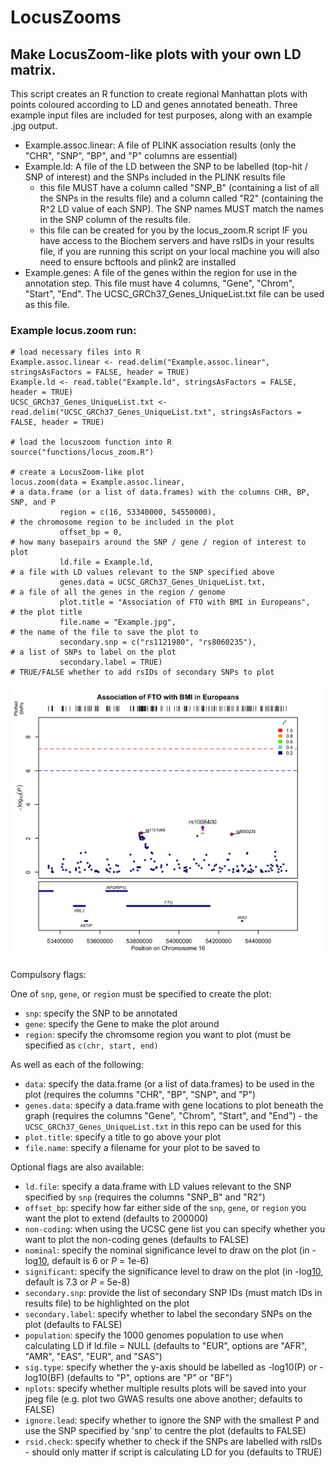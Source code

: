 # LocusZooms
## Make LocusZoom-like plots with your own LD matrix.

This script creates an R function to create regional Manhattan plots with points coloured according to LD and genes annotated beneath. Three example input files are included for test purposes, along with an example .jpg output.

  - Example.assoc.linear: A file of PLINK association results (only the "CHR", "SNP", "BP", and "P" columns are essential)
  - Example.ld: A file of the LD between the SNP to be labelled (top-hit / SNP of interest) and the SNPs included in the PLINK results file
    - this file MUST have a column called "SNP_B" (containing a list of all the SNPs in the results file) and a column called "R2" (containing the R^2 LD value of each SNP). The SNP names MUST match the names in the SNP column of the results file.
    - this file can be created for you by the locus_zoom.R script IF you have access to the Biochem servers and have rsIDs in your results file, if you are running this script on your local machine you will also need to ensure bcftools and plink2 are installed
  - Example.genes: A file of the genes within the region for use in the annotation step. This file must have 4 columns, "Gene", "Chrom", "Start", "End". The UCSC_GRCh37_Genes_UniqueList.txt file can be used as this file.

### Example locus.zoom run:

```
# load necessary files into R
Example.assoc.linear <- read.delim("Example.assoc.linear", stringsAsFactors = FALSE, header = TRUE)
Example.ld <- read.table("Example.ld", stringsAsFactors = FALSE, header = TRUE)
UCSC_GRCh37_Genes_UniqueList.txt <- read.delim("UCSC_GRCh37_Genes_UniqueList.txt", stringsAsFactors = FALSE, header = TRUE)

# load the locuszoom function into R
source("functions/locus_zoom.R")

# create a LocusZoom-like plot
locus.zoom(data = Example.assoc.linear,                                    # a data.frame (or a list of data.frames) with the columns CHR, BP, SNP, and P
           region = c(16, 53340000, 54550000),                             # the chromosome region to be included in the plot
           offset_bp = 0,                                                  # how many basepairs around the SNP / gene / region of interest to plot
           ld.file = Example.ld,                                           # a file with LD values relevant to the SNP specified above
           genes.data = UCSC_GRCh37_Genes_UniqueList.txt,                  # a file of all the genes in the region / genome
           plot.title = "Association of FTO with BMI in Europeans",        # the plot title
           file.name = "Example.jpg",                                      # the name of the file to save the plot to
           secondary.snp = c("rs1121980", "rs8060235"),                    # a list of SNPs to label on the plot
           secondary.label = TRUE)                                         # TRUE/FALSE whether to add rsIDs of secondary SNPs to plot
```

![](Example.jpg)

Compulsory flags:

One of `snp`, `gene`, or `region` must be specified to create the plot:

 - `snp`: specify the SNP to be annotated
 - `gene`: specify the Gene to make the plot around
 - `region`: specify the chromsome region you want to plot (must be specified as `c(chr, start, end)`

As well as each of the following:

 - `data`: specify the data.frame (or a list of data.frames) to be used in the plot (requires the columns "CHR", "BP", "SNP", and "P")
 - `genes.data`: specify a data.frame with gene locations to plot beneath the graph (requires the columns "Gene", "Chrom", "Start", and "End") - the `UCSC_GRCh37_Genes_UniqueList.txt` in this repo can be used for this
 - `plot.title`: specify a title to go above your plot
 - `file.name`: specify a filename for your plot to be saved to

Optional flags are also available:

 - `ld.file`: specify a data.frame with LD values relevant to the SNP specified by `snp` (requires the columns "SNP_B" and "R2") 
 - `offset_bp`: specify how far either side of the `snp`, `gene`, or `region` you want the plot to extend (defaults to 200000)
 - `non-coding`: when using the UCSC gene list you can specify whether you want to plot the non-coding genes (defaults to FALSE)
 - `nominal`: specify the nominal significance level to draw on the plot (in -log[10](_P_), default is 6 or _P_ = 1e-6)
 - `significant`: specify the significance level to draw on the plot (in -log[10](_P_), default is 7.3 or _P_ = 5e-8) 
 - `secondary.snp`: provide the list of secondary SNP IDs (must match IDs in results file) to be highlighted on the plot
 - `secondary.label`: specify whether to label the secondary SNPs on the plot (defaults to FALSE)
 - `population`: specify the 1000 genomes population to use when calculating LD if ld.file = NULL (defaults to "EUR", options are "AFR", "AMR", "EAS", "EUR", and "SAS")
 - `sig.type`: specify whether the y-axis should be labelled as -log10(P) or -log10(BF) (defaults to "P", options are "P" or "BF")
 - `nplots`: specify whether multiple results plots will be saved into your jpeg file (e.g. plot two GWAS results one above another; defaults to FALSE)
 - `ignore.lead`: specify whether to ignore the SNP with the smallest P and use the SNP specified by 'snp' to centre the plot (defaults to FALSE)
 - `rsid.check`: specify whether to check if the SNPs are labelled with rsIDs - should only matter if script is calculating LD for you (defaults to TRUE)
 
